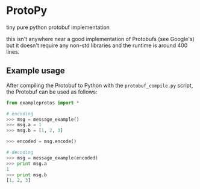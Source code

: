 # ProtoPy
tiny pure python protobuf implementation

this isn't anywhere near a good implementation of Protobufs (see Google's) but it doesn't require any non-std libraries and the runtime is around 400 lines.

## Example usage
After compiling the Protobuf to Python with the `protobuf_compile.py` script, the Protobuf can be used as follows:
```python
from exampleprotos import *

# encoding
>>> msg = message_example()
>>> msg.a = 1
>>> msg.b = [1, 2, 3]

>>> encoded = msg.encode()

# decoding
>>> msg = message_example(encoded)
>>> print msg.a
1
>>> print msg.b
[1, 2, 3]
```

